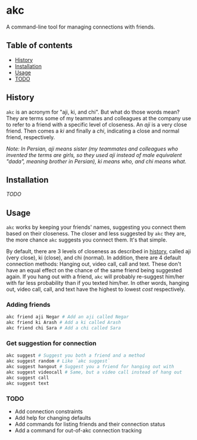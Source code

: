 # akc
A command-line tool for managing connections with friends.

## Table of contents
- [History](#history)
- [Installation](#installation)
- [Usage](#usage)
- [TODO](#todo)

## History
`akc` is an acronym for "aji, ki, and chi". But what do those words mean?  
They are terms some of my teammates and colleagues at the company use to refer to a friend with a specific level of closeness. An _aji_ is a very close friend. Then comes a _ki_ and finally a _chi_, indicating a close and normal friend, respectively.  

_Note: In Persian, aji means sister (my teammates and colleagues who invented the terms are girls, so they used aji instead of male equivalent "dada", meaning brother in Persian), ki means who, and chi means what._

## Installation
_TODO_

## Usage
`akc` works by keeping your friends' names, suggesting you connect them based on their closeness. The closer and less suggested by `akc` they are, the more chance `akc` suggests you connect them. It's that simple.  

By default, there are 3 levels of closeness as described in [history](#history), called aji (very close), ki (close), and chi (normal). In addition, there are 4 default connection methods: Hanging out, video call, call and text. These don't have an equal effect on the chance of the same friend being suggested again. If you hang out with a friend, `akc` will probably re-suggest him/her with far less probability than if you texted him/her. In other words, hanging out, video call, call, and text have the highest to lowest _cost_ respectively.  

### Adding friends
```bash
akc friend aji Negar # Add an aji called Negar
akc friend ki Arash # Add a ki called Arash
akc friend chi Sara # Add a chi called Sara
```

### Get suggestion for connection
```bash
akc suggest # Suggest you both a friend and a method
akc suggest random # Like `akc suggest`
akc suggest hangout # Suggest you a friend for hanging out with
akc suggest videocall # Same, but a video call instead of hang out
akc suggest call
akc suggest text
```

### TODO
- Add connection constraints
- Add help for changing defaults
- Add commands for listing friends and their connection status
- Add a command for out-of-akc connection tracking